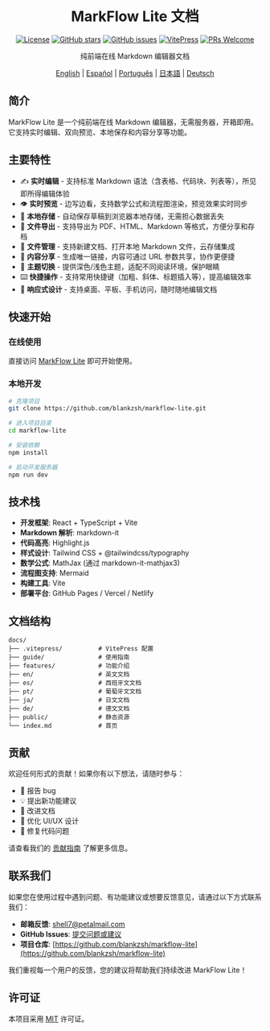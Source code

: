 <div align="center">

# MarkFlow Lite 文档

[![License](https://img.shields.io/github/license/blankzsh/markflow-lite)](https://github.com/blankzsh/markflow-lite/blob/main/LICENSE)
[![GitHub stars](https://img.shields.io/github/stars/blankzsh/markflow-lite)](https://github.com/blankzsh/markflow-lite/stargazers)
[![GitHub issues](https://img.shields.io/github/issues/blankzsh/markflow-lite)](https://github.com/blankzsh/markflow-lite/issues)
[![VitePress](https://img.shields.io/badge/VitePress-1.6.4-brightgreen)](https://vitepress.dev/)
[![PRs Welcome](https://img.shields.io/badge/PRs-welcome-brightgreen.svg)](https://github.com/blankzsh/markflow-lite/pulls)

纯前端在线 Markdown 编辑器文档

[English](./en/README.md) | [Español](./es/README.md) | [Português](./pt/README.md) | [日本語](./ja/README.md) | [Deutsch](./de/README.md)

</div>

## 简介

MarkFlow Lite 是一个纯前端在线 Markdown 编辑器，无需服务器，开箱即用。它支持实时编辑、双向预览、本地保存和内容分享等功能。

## 主要特性

- ✍️ **实时编辑** - 支持标准 Markdown 语法（含表格、代码块、列表等），所见即所得编辑体验
- 👁️ **实时预览** - 边写边看，支持数学公式和流程图渲染，预览效果实时同步
- 💾 **本地存储** - 自动保存草稿到浏览器本地存储，无需担心数据丢失
- 📄 **文件导出** - 支持导出为 PDF、HTML、Markdown 等格式，方便分享和存档
- 📂 **文件管理** - 支持新建文档、打开本地 Markdown 文件，云存储集成
- 🔗 **内容分享** - 生成唯一链接，内容可通过 URL 参数共享，协作更便捷
- 🎨 **主题切换** - 提供深色/浅色主题，适配不同阅读环境，保护眼睛
- ⌨️ **快捷操作** - 支持常用快捷键（加粗、斜体、标题插入等），提高编辑效率
- 📱 **响应式设计** - 支持桌面、平板、手机访问，随时随地编辑文档

## 快速开始

### 在线使用

直接访问 [MarkFlow Lite](https://editor.currso.com) 即可开始使用。

### 本地开发

```bash
# 克隆项目
git clone https://github.com/blankzsh/markflow-lite.git

# 进入项目目录
cd markflow-lite

# 安装依赖
npm install

# 启动开发服务器
npm run dev
```

## 技术栈

- **开发框架**: React + TypeScript + Vite
- **Markdown 解析**: markdown-it
- **代码高亮**: Highlight.js
- **样式设计**: Tailwind CSS + @tailwindcss/typography
- **数学公式**: MathJax (通过 markdown-it-mathjax3)
- **流程图支持**: Mermaid
- **构建工具**: Vite
- **部署平台**: GitHub Pages / Vercel / Netlify

## 文档结构

```
docs/
├── .vitepress/          # VitePress 配置
├── guide/               # 使用指南
├── features/            # 功能介绍
├── en/                  # 英文文档
├── es/                  # 西班牙文文档
├── pt/                  # 葡萄牙文文档
├── ja/                  # 日文文档
├── de/                  # 德文文档
├── public/              # 静态资源
└── index.md             # 首页
```

## 贡献

欢迎任何形式的贡献！如果你有以下想法，请随时参与：

- 🐛 报告 bug
- 💡 提出新功能建议
- 📝 改进文档
- 🎨 优化 UI/UX 设计
- 🔧 修复代码问题

请查看我们的 [贡献指南](./CONTRIBUTING.md) 了解更多信息。

## 联系我们

如果您在使用过程中遇到问题、有功能建议或想要反馈意见，请通过以下方式联系我们：

- **邮箱反馈**: [shell7@petalmail.com](mailto:shell7@petalmail.com)
- **GitHub Issues**: [提交问题或建议](https://github.com/blankzsh/markflow-lite/issues)
- **项目仓库**: [https://github.com/blankzsh/markflow-lite](https://github.com/blankzsh/markflow-lite)

我们重视每一个用户的反馈，您的建议将帮助我们持续改进 MarkFlow Lite！

## 许可证

本项目采用 [MIT](https://github.com/blankzsh/markflow-lite/blob/main/LICENSE) 许可证。